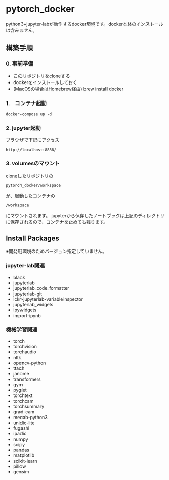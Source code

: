 # pytorch_docker
python3+jupyter-labが動作するdocker環境です。docker本体のインストールは含みません。

## 構築手順
### 0. 事前準備
- このリポジトリをcloneする
- dockerをインストールしておく
- (MacOSの場合はHomebrew経由) brew install docker

### 1.　コンテナ起動
```
docker-compose up -d
```

### 2. jupyter起動
ブラウザで下記にアクセス
```
http://localhost:8888/
```

### 3. volumesのマウント
cloneしたリポジトリの
```
pytorch_docker/workspace
```
が、起動したコンテナの
```
/workspace
```
にマウントされます。
jupyterから保存したノートブックは上記のディレクトリに保存されるので、コンテナを止めても残ります。

## Install Packages 
※開発用環境のためバージョン指定していません。

### jupyter-lab関連
- black
- jupyterlab
- jupyterlab_code_formatter
- jupyterlab-git
- lckr-jupyterlab-variableinspector
- jupyterlab_widgets
- ipywidgets
- import-ipynb

### 機械学習関連    
- torch
- torchvision
- torchaudio
- nltk
- opencv-python
- ttach
- janome
- transformers
- gym
- pyglet
- torchtext
- torchcam
- torchsummary
- grad-cam
- mecab-python3
- unidic-lite
- fugashi
- ipadic
- numpy
- scipy
- pandas
- matplotlib
- scikit-learn
- pillow
- gensim
